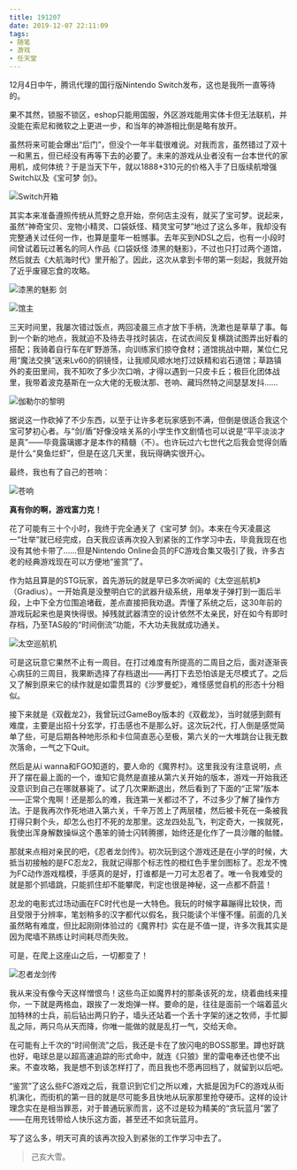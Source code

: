 ```yaml
---
title: 191207
date: 2019-12-07 22:11:09
tags:
- 随笔
- 游戏
- 任天堂
---
```

12月4日中午，腾讯代理的国行版Nintendo Switch发布，这也是我所一直等待的。

果不其然，锁服不锁区，eshop只能用国服，外区游戏能用实体卡但无法联机，并没能在索尼和微软之上更进一步，和当年的神游相比倒是略有放开。

虽然将来可能会爆出“后门”，但没个一年半载很难说。对我而言，虽然错过了双十一和黑五，但已经没有再等下去的必要了。未来的游戏从业者没有一台本世代的家用机，成何体统？于是当天下午，就以1888+310元的价格入手了日版续航增强Switch以及《宝可梦 剑》。

![Switch开箱](https://i.loli.net/2020/01/12/M2IrfnixCdL4TRj.jpg)

其实本来准备遵照传统从荒野之息开始，奈何店主没有，就买了宝可梦。说起来，虽然“神奇宝贝、宠物小精灵、口袋妖怪、精灵宝可梦”地过了这么多年，我却没有完整通关过任何一作，也算是童年一桩憾事。去年买到NDSL之后，也有一小段时间曾试着玩过著名的同人作品《口袋妖怪 漆黑的魅影》，不过也只打过两个道馆，然后就去《大航海时代》里开船了。因此，这次从拿到卡带的第一刻起，我就开始了近乎废寝忘食的攻略。

![漆黑的魅影 剑](https://i.loli.net/2020/01/12/qnLSlNHK9fYB1Jj.jpg)

<!-- more -->

![馆主](https://i.loli.net/2020/01/12/dI5v27siMfJt6Uz.jpg)

三天时间里，我屡次错过饭点，两回凌晨三点才放下手柄，洗漱也是草草了事。每到一个新的地点，我就迫不及待去寻找时装店，在试衣间反复横跳试图弄出好看的搭配；我骑着自行车在旷野游荡，向训练家们掠夺食材；道馆挑战中期，某位仁兄用“魔法交换”送来Lv60的铜镜怪，让我顺风顺水地打过妖精和岩石道馆；草路镇外的麦田里间，我不知吹了多少次口哨，才得以遇到一只皮卡丘；极巨化团体战里，我带着波克基斯在一众大佬的无极汰那、苍响、藏玛然特之间瑟瑟发抖……

![伽勒尔的黎明](https://i.loli.net/2020/01/12/NITFwGcpgqt8YOl.jpg)

据说这一作砍掉了不少东西，以至于让许多老玩家感到不满，但倒是很适合我这个宝可梦初心者。与“剑/盾”好像没啥关系的小学生作文剧情也可以说是“平平淡淡才是真”——毕竟露璃娜才是本作的精髓（不）。也许玩过六七世代之后我会觉得剑盾是什么“臭鱼烂虾”，但是在这几天里，我玩得确实很开心。

最终，我也有了自己的苍响：

![苍响](https://i.loli.net/2020/01/12/IZCwoyAxi4R8ua7.jpg)

**真有你的啊，游戏富力克！**

花了可能有三十个小时，我终于完全通关了《宝可梦 剑》。本来在今天凌晨这一“壮举”就已经完成，白天我应该再次投入到紧张的工作学习中去，毕竟我现在也没有其他卡带了……但是Nintendo Online会员的FC游戏合集又吸引了我，许多古老的经典游戏现在可以方便地“鉴赏”了。

作为姑且算是的STG玩家，首先游玩的就是早已多次听闻的《太空巡航机》（Gradius）。一开始真是没整明白它的武器升级系统，用单发子弹打到一面后半段，上中下全方位围追堵截，差点直接把我劝退。弄懂了系统之后，这30年前的游戏玩起来也是爽快得很。掉残就武器清空的设计依然不太亲民，好在如今有即时存档，乃至TAS般的“时间倒流”功能，不大功夫我就成功通关。

![太空巡航机](https://i.loli.net/2020/01/12/xj4VoHQew68MtEd.jpg)

可是这玩意它果然不止有一周目。在打过难度有所提高的二周目之后，面对逐渐丧心病狂的三周目，我果断选择了存档退出——再打下去恐怕该是无尽模式了。之后又了解到原来它的续作就是如雷贯耳的《沙罗曼蛇》，难怪感觉自机的形态十分相似。

接下来就是《双截龙2》，我曾玩过GameBoy版本的《双截龙》，当时就感到颇有难度，主要是出招十分玄学，打击感也不是那么好。这次玩2代，打人倒是感觉简单了些，可是后期各种地形杀和卡位简直恶心至极，第六关的一大堆跳台让我无数次落命，一气之下Quit。

然后是从i wanna和FGO知道的，要人命的《魔界村》。这里我没有注意说明，点开了摆在最上面的一个，谁知它竟然是直接从第六关开始的版本，游戏一开始我还没意识到自己在哪就暴毙了。试了几次果断退出，然后看到了下面的“正常”版本——正常个鬼啊！还是那么的难，我连第一关都过不了，不过多少了解了操作方法。于是我再次作死地进入第六关，千辛万苦上了两层楼，然后被卡死在一条被我打得只剩个头，却怎么也打不死的龙那里。这龙四处乱飞，判定奇大，一挨就死，我使出浑身解数操纵这个愚笨的骑士闪转腾挪，始终还是化作了一具沙雕的骷髅。

那就来点相对亲民的吧，《忍者龙剑传》。初次玩到这个游戏还是在小学的时候，大抵当初接触的是FC忍龙2，我就记得那个标志性的橙红色手里剑图标了。忍龙不愧为FC动作游戏楷模，手感真的是好，打谁都是一刀可太忍者了。唯一令我难受的就是那个抓墙跳，只能抓住却不能攀爬，判定也很是神秘，这一点都不蔚蓝！

忍龙的电影式过场动画在FC时代也是一大特色。我玩的时候字幕蹦得比较快，而且受限于分辨率，笔划稍多的汉字都代以假名，我只能读个半懂不懂。前面的几关虽然略有难度，但比起刚刚体验过的《魔界村》实在是不值一提，许多次我其实是因为爬墙不熟练让时间耗尽而失败。

可是，在爬上这座山之后，一切都变了！

![忍者龙剑传](https://i.loli.net/2020/01/12/EomCKcdkyxGagJ2.jpg)

我从来没有像今天这样憎恨鸟！这些鸟正如魔界村的那条该死的龙，绕着曲线来撞你，一下就是两格血，跟挨了一发炮弹一样。要命的是，往往是面前一个端着蓝火加特林的士兵，前后钻出两只豹子，墙头还站着一个丢十字架的迷之牧师，手忙脚乱之际，两只鸟从天而降，你唯一能做的就是乱打一气，交给天命。

在可能有上千次的“时间倒流”之后，我还是卡在了放闪电的BOSS那里。蹲也好跳也好，电球总是以超高速追踪的形式命中，就连《只狼》里的雷电奉还也使不出来。不查攻略，我是想不到该怎样打了，而且我也不愿再回档了，就留到以后吧。

“鉴赏”了这么些FC游戏之后，我意识到它们之所以难，大抵是因为FC的游戏从街机演化，而街机的第一目的就是尽可能多且快地从玩家那里抢夺硬币。这样的设计理念实在是相当罪恶，对于普通玩家而言，这不过是较为精美的“贪玩蓝月”罢了——在用充钱带给人快乐这方面，甚至还不如贪玩蓝月。

写了这么多，明天可真的该再次投入到紧张的工作学习中去了。

> 己亥大雪。